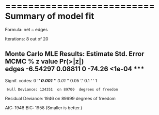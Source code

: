==========================
Summary of model fit
==========================

Formula:   net ~ edges

Iterations:  8 out of 20 

Monte Carlo MLE Results:
      Estimate Std. Error MCMC % z value Pr(>|z|)    
edges -6.54297    0.08811      0  -74.26   <1e-04 ***
---
Signif. codes:  0 ‘***’ 0.001 ‘**’ 0.01 ‘*’ 0.05 ‘.’ 0.1 ‘ ’ 1

     Null Deviance: 124351  on 89700  degrees of freedom
 Residual Deviance:   1946  on 89699  degrees of freedom
 
AIC: 1948    BIC: 1958    (Smaller is better.) 